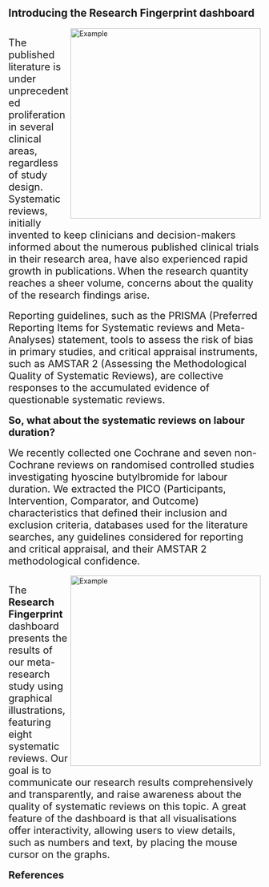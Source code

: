 ## Introducing the Research Fingerprint dashboard 

<img src="stork_with_baby.png" alt="Example" width="380" height="380" align="right"/>
<br>
<span style="font-size: 20px;">The published literature is under unprecedented proliferation in several clinical areas, regardless of study design.</span> 
<span style="font-size: 20px;">Systematic reviews, initially invented to keep clinicians and decision-makers informed about the numerous published clinical trials in their research area, 
have also experienced rapid growth in publications.</span> 
<span style="font-size: 20px;">When the research quantity reaches a sheer volume, concerns about the quality of the research findings arise.</span> 
<br><br>
<span style="font-size: 20px;">Reporting guidelines, such as the PRISMA (Preferred Reporting Items for Systematic reviews and Meta-Analyses) statement, 
tools to assess the risk of bias in primary studies, and critical appraisal instruments, such as AMSTAR 2 (Assessing the Methodological Quality of Systematic Reviews), 
are collective responses to the accumulated evidence of questionable systematic reviews.</span>  
<br><br>
<span style="font-size: 20px;"><strong>So, what about the systematic reviews on labour duration?</strong></span> 
<br><br>
<span style="font-size: 20px;">We recently collected one Cochrane and seven non-Cochrane reviews on randomised controlled studies investigating hyoscine butylbromide for labour duration. 
We extracted the PICO (Participants, Intervention, Comparator, and Outcome) characteristics that defined their inclusion and exclusion criteria, databases used for the literature searches, 
any guidelines considered for reporting and critical appraisal, and their AMSTAR 2 methodological confidence.</span> 
<br><br>
<img src="mother_baby.png" alt="Example" width="380" height="380" align="right"/>
<br>
<span style="font-size: 20px;">The <strong>Research Fingerprint</strong> dashboard presents the results of our meta-research study using graphical illustrations, featuring eight systematic reviews. 
Our goal is to communicate our research results comprehensively and transparently, and raise awareness about the quality of systematic reviews on this topic. 
A great feature of the dashboard is that all visualisations offer interactivity, allowing users to view details, such as numbers and text, by placing the mouse cursor on the graphs.</span> 
<br><br>
<span style="font-size: 20px;"><strong>References</strong></span> 
<br>
